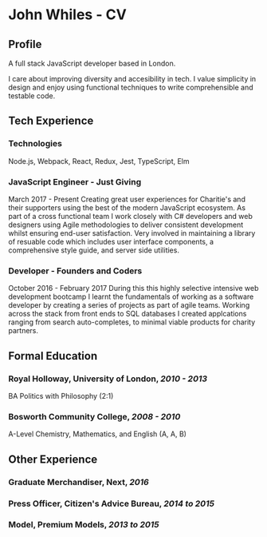 # John Whiles - CV
## Profile
A full stack JavaScript developer based in London. 

I care about improving diversity and accesibility in tech. I value simplicity in
design and enjoy using functional techniques to write comprehensible and testable
code. 


## Tech Experience
### Technologies
Node.js, Webpack, React, Redux, Jest, TypeScript, Elm

### JavaScript Engineer - Just Giving
March 2017 - Present
Creating great user experiences for Charitie's and their supporters using the
best of the modern JavaScript ecosystem. As part of a cross functional team I
work closely with C# developers and web designers using Agile methodologies to 
deliver consistent development whilst ensuring end-user satisfaction.
Very involved in maintaining a library of resuable code which includes user 
interface components, a comprehensive style guide, and server side utilities.

### Developer - Founders and Coders
October 2016 - February 2017
During this this highly selective intensive web development bootcamp I learnt the 
fundamentals of working as a software developer by creating a series of projects as part
of agile teams. Working across the stack from front ends to SQL databases I
created  applcations ranging from search auto-completes, to minimal viable 
products for charity partners. 

## Formal Education
### Royal Holloway, University of London, *2010 - 2013*
BA Politics with Philosophy (2:1)

### Bosworth Community College, *2008 - 2010*
A-Level Chemistry, Mathematics, and English (A, A, B)

## Other Experience
### Graduate Merchandiser, Next, *2016*

### Press Officer, Citizen's Advice Bureau, *2014 to 2015*

### Model, Premium Models, *2013 to 2015*

